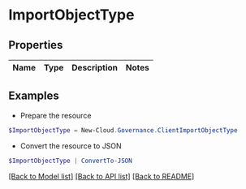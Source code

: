 # ImportObjectType
## Properties

Name | Type | Description | Notes
------------ | ------------- | ------------- | -------------

## Examples

- Prepare the resource
```powershell
$ImportObjectType = New-Cloud.Governance.ClientImportObjectType 
```

- Convert the resource to JSON
```powershell
$ImportObjectType | ConvertTo-JSON
```

[[Back to Model list]](../README.md#documentation-for-models) [[Back to API list]](../README.md#documentation-for-api-endpoints) [[Back to README]](../README.md)

